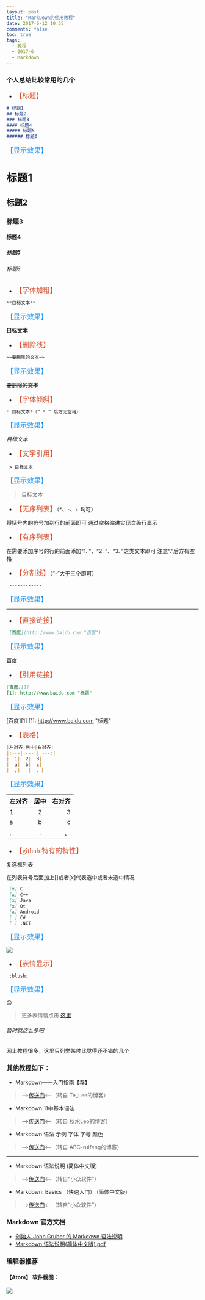 ```yaml
---
layout: post
title: "MarkDown的使用教程"
date: 2017-6-12 10:55
comments: false
toc: true
tags:
  - 教程
  - 2017-6
  - Markdown
---
```


### 个人总结比较常用的几个

* <font color=#D74C29 size=4 face="微软雅黑">【标题】</font>

```Markdown
# 标题1
## 标题2
### 标题3
#### 标题4
##### 标题5
###### 标题6
```
<font color=#2196F3 size=4 face="微软雅黑">【显示效果】</font>

# 标题1
## 标题2
### 标题3
#### 标题4
##### 标题5
###### 标题6

<!--more-->

* <font color=#D74C29 size=4 face="微软雅黑">【字体加粗】</font>

```Markdown
**目标文本**
```
<font color=#2196F3 size=4 face="微软雅黑">【显示效果】</font>

**目标文本**

* <font color=#D74C29 size=4 face="微软雅黑">【删除线】</font>

```Markdown
~~要删除的文本~~
```
<font color=#2196F3 size=4 face="微软雅黑">【显示效果】</font>

~~要删除的文本~~

* <font color=#D74C29 size=4 face="微软雅黑">【字体倾斜】</font>

```Markdown
* 目标文本*（“ * ” 后方无空格）
```
<font color=#2196F3 size=4 face="微软雅黑">【显示效果】</font>

*目标文本*

* <font color=#D74C29 size=4 face="微软雅黑">【文字引用】</font>

```
 > 目标文本
```

<font color=#2196F3 size=4 face="微软雅黑">【显示效果】</font>

 > 目标文本

* <font color=#D74C29 size=4 face="微软雅黑">【无序列表】</font>（\*、\-、\+ 均可）

将括号内的符号加到行的前面即可 通过空格缩进实现次级行显示

* <font color=#D74C29 size=4 face="微软雅黑">【有序列表】</font>

在需要添加序号的行的前面添加“1. ”、“2. ”、“3. ”之类文本即可
注意“.”后方有空格

* <font color=#D74C29 size=4 face="微软雅黑">【分割线】</font>（“-”大于三个即可）

```Markdown
 ------------
```
<font color=#2196F3 size=4 face="微软雅黑">【显示效果】</font>

------------

* <font color=#D74C29 size=4 face="微软雅黑">【直接链接】</font>

```Markdown
 [百度](http://www.baidu.com "百度")
```
<font color=#2196F3 size=4 face="微软雅黑">【显示效果】</font>

[百度](http://www.baidu.com "百度")

* <font color=#D74C29 size=4 face="微软雅黑">【引用链接】</font>

```Markdown
[百度][1]
[1]: http://www.baidu.com "标题"
```
<font color=#2196F3 size=4 face="微软雅黑">【显示效果】</font>

[百度][1]
[1]: http://www.baidu.com "标题"

* <font color=#D74C29 size=4 face="微软雅黑">【表格】</font>

```Markdown
|左对齐|居中|右对齐|
|:---|:---:| ---:|
|  1|  2|  3|
|  a|  b|  c|
|  ,|  .|  、|
```
<font color=#2196F3 size=4 face="微软雅黑">【显示效果】</font>

|左对齐|居中|右对齐|
|:---|:---:| ---:|
|  1|  2|  3|
|  a|  b|  c|
|  ,|  .|  、|

* <font color=#D74C29 size=4 face="微软雅黑">【github 特有的特性】</font>

复选框列表

在列表符号后面加上[]或者[x]代表选中或者未选中情况
```Markdown
 [x] C
 [x] C++
 [x] Java
 [x] Qt
 [x] Android
 [ ] C#
 [ ] .NET
```

<font color=#2196F3 size=4 face="微软雅黑">【显示效果】</font>

![](/assets/blogImg/DP-170611-01.jpg)

* <font color=#D74C29 size=4 face="微软雅黑">【表情显示】</font>

```
 :blush:
```

<font color=#2196F3 size=4 face="微软雅黑">【显示效果】</font>

😊

> 更多表情请点击 [这里](https://github.com/guodongxiaren/README/blob/master/emoji.md)

###### 暂时就这么多吧


网上教程很多，这里只列举某帅比觉得还不错的几个

### 其他教程如下：

* Markdown——入门指南【荐】
> -->[传送门](http://www.jianshu.com/p/1e402922ee32/ "Te_Lee的博客")<--（转自 Te_Lee的博客）

* Markdown 11中基本语法
> -->[传送门](http://www.cnblogs.com/hnrainll/p/3514637.html "秋水Leo的博客")<--（转自 秋水Leo的博客）

* Markdown 语法 示例 字体 字号 颜色
> -->[传送门](http://blog.csdn.net/u011419965/article/details/50536937 "ABC-ruifeng的博客")<--（转自 ABC-ruifeng的博客）

------------------------

* Markdown 语法说明 (简体中文版)
> -->[传送门](http://www.appinn.com/markdown/ "小众软件")<--（转自“小众软件”）

* Markdown: Basics （快速入门） (简体中文版)
> -->[传送门](http://www.appinn.com/markdown/basic.html "小众软件")<--（转自“小众软件”）

### Markdown 官方文档
* [创始人 John Gruber 的 Markdown 语法说明](https://daringfireball.net/projects/markdown/syntax)
* [Markdown 语法说明(简体中文版).pdf](http://vdisk.weibo.com/s/zXR0KZxo6wOC_)

### 编辑器推荐
#### 【Atom】  软件截图：
![](/assets/blogImg/DP-170612-0.png)
